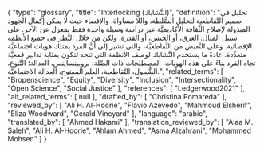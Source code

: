 {
    "type": "glossary",
    "title": "Interlocking (التَّشابك)",
    "definition": "تحليل في صميم التَّقاطعية لتحليل السُّلطة، واللا مساواة، والإقصاء حيث لا يمكن إكمال الجهود المبذولة لإصلاح الثَّقافة الأكاديميَّة عبر دراسة وسيلة واحدة فقط بمعزل عن الآخر.  على سبيل المثال: العرق، أو الجنس، أو القدرة. ولكن من خلال النَّظر في جميع الأنظمة الإقصائية. وعلى النَّقيض من التَّقاطعيَّة، والتي تشير إلى أنَّ الفرد يمتلك هويات اجتماعيَّة متعدِّدة، عادةً ما يستخدم التَّشابك لوصف الأنظمة التي تتحد لتكون بمثابة تدابير قمعيَّة تجاه الفرد بناءً على هذه الهويات.  المصطلحات ذات الصِّلة: بروبينساينس، العدالة؛ التَّنوع، الشُّمول، التَّقاطعية، العلم المفتوح، العدالة الاجتماعيَّة.",
    "related_terms": [
        "Bropenscience",
        "Equity",
        "Diversity",
        "Inclusion",
        "Intersectionality",
        "Open Science",
        "Social Justice"
    ],
    "references": [
        "Ledgerwood2021"
    ],
    "alt_related_terms": [
        null
    ],
    "drafted_by": [
        "Christina Pomareda"
    ],
    "reviewed_by": [
        "Ali H. Al-Hoorie",
        "Flávio Azevedo",
        "Mahmoud Elsherif",
        "Eliza Woodward",
        "Gerald Vineyard"
    ],
    "language": "arabic",
    "translated_by": [
        "Ahmed Hakami"
    ],
    "translation_reviewed_by": [
        "Alaa M. Saleh",
        "Ali H. Al-Hoorie",
        "Ahlam Ahmed",
        "Asma Alzahrani",
        "Mohammed Mohsen"
    ]
}